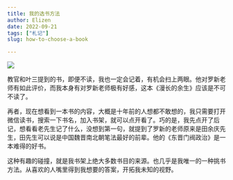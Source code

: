 ```yaml
---
title: 我的选书方法
author: Elizen
date: 2022-09-21
tags: ["札记"]
slug: how-to-choose-a-book

---
```


![](https://static.elizen.me//img/20220921134533.png)

教官和叶三提到的书，即便不读，我也一定会记着，有机会扫上两眼。他对罗新老师有如此评价，而我本身有对罗新老师极有好感，这本《漫长的余生》应该是不可不读了。

再者，现在想看到一本书的内容，大概是十年前的人想都不敢想的，我只需要打开微信读书，搜索一下书名，加入书架，就可以点开看了。巧的是，我先点开了后记，想看看老先生记了什么，没想到第一句，就提到了罗新的老师原来是田余庆先生，田先生可以说是中国魏晋南北朝笔法最好的前辈。他的《东晋门阀政治》是一本难得的好书。

这种有趣的碰撞，就是我书架上绝大多数书目的来源。也几乎是我唯一的一种挑书方法。从喜欢的人嘴里得到我想要的答案，开拓我未知的视野。